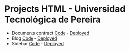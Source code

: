 # Projects HTML - Universidad Tecnológica de Pereira

- Documents contract [Code](https://github.com/juanpfrancos/RepoHTML-UTP/tree/main/documento) - [Deployed](https://juanpfrancos.github.io/RepoHTML-UTP/documento/)
- Blog [Code](https://github.com/juanpfrancos/RepoHTML-UTP/tree/main/blog) - [Deployed](https://juanpfrancos.github.io/RepoHTML-UTP/blog/blog.html)
- Sidebar [Code](https://github.com/juanpfrancos/RepoHTML-UTP/tree/main/sidebar) - [Deployed](https://juanpfrancos.github.io/RepoHTML-UTP/sidebar/)
